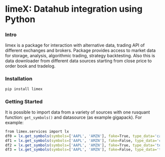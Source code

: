 # limeX: Datahub integration using Python

### Intro
limex is a package for interaction with alternative data, trading API of different exchanges and brokers. Package provides access to market data for storage, analysis, algorithmic trading, strategy backtesting. Also this is data downloader from different data sources starting from close price to order book and tradelog.

### Installation

```r
pip install limex
```
### Getting Started

It is possible to import data from a variety of sources with one rusquant
function: `get_symbols()` and datasource (as example gigapack). For example:

``` r
from limex.services import lx
df0 = lx.get_symbols(symbols=['AAPL', 'AMZN'], fake=True, type_data='candles')
df1 = lx.get_symbols(symbols=['AAPL', 'AMZN'], fake=False, type_data='candles')
df2 = lx.get_symbols(symbols=['AAPL', 'AMZN'], fake=True, type_data='tech')
df3 = lx.get_symbols(symbols=['AAPL', 'AMZN'], fake=False, type_data='tech')
```
